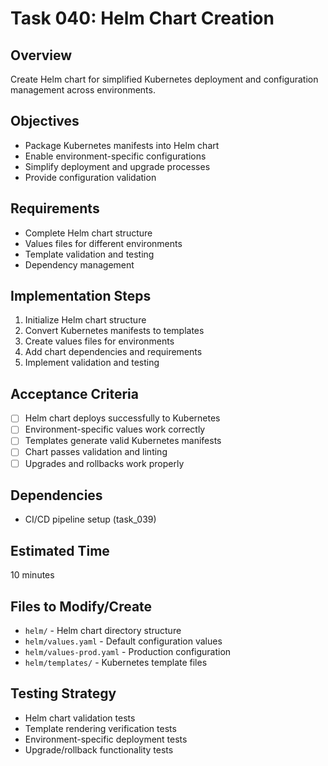 # Task 040: Helm Chart Creation

## Overview
Create Helm chart for simplified Kubernetes deployment and configuration management across environments.

## Objectives
- Package Kubernetes manifests into Helm chart
- Enable environment-specific configurations
- Simplify deployment and upgrade processes
- Provide configuration validation

## Requirements
- Complete Helm chart structure
- Values files for different environments
- Template validation and testing
- Dependency management

## Implementation Steps
1. Initialize Helm chart structure
2. Convert Kubernetes manifests to templates
3. Create values files for environments
4. Add chart dependencies and requirements
5. Implement validation and testing

## Acceptance Criteria
- [ ] Helm chart deploys successfully to Kubernetes
- [ ] Environment-specific values work correctly
- [ ] Templates generate valid Kubernetes manifests
- [ ] Chart passes validation and linting
- [ ] Upgrades and rollbacks work properly

## Dependencies
- CI/CD pipeline setup (task_039)

## Estimated Time
10 minutes

## Files to Modify/Create
- `helm/` - Helm chart directory structure
- `helm/values.yaml` - Default configuration values
- `helm/values-prod.yaml` - Production configuration
- `helm/templates/` - Kubernetes template files

## Testing Strategy
- Helm chart validation tests
- Template rendering verification tests
- Environment-specific deployment tests
- Upgrade/rollback functionality tests